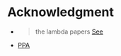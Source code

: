 # Acknowledgment
- > the lambda papers
  [See](https://research.scheme.org/lambda-papers/)
- [PPA](https://ell.stackexchange.com/a/325015)